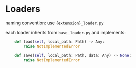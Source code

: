 # Loaders

naming convention: use `{extension}_loader.py`

each loader inherits from `base_loader.py` and implements:

```python
    def load(self, local_path: Path) -> Any:
        raise NotImplementedError

    def save(self, local_path: Path, data: Any) -> None:
        raise NotImplementedError
```